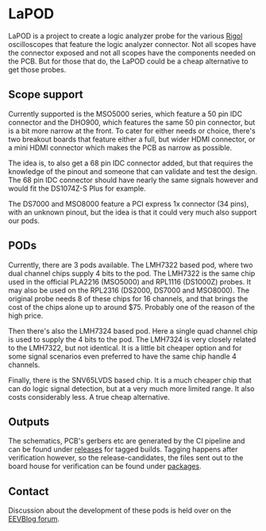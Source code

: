 # LaPOD
LaPOD is a project to create a logic analyzer probe for the various [Rigol]
oscilloscopes that feature the logic analyzer connector. Not all scopes have
the connector exposed and not all scopes have the components needed on the
PCB. But for those that do, the LaPOD could be a cheap alternative to get
those probes.


## Scope support
Currently supported is the MSO5000 series, which feature a 50 pin IDC connector
and the DHO900, which features the same 50 pin connector, but is a bit more
narrow at the front. To cater for either needs or choice, there's two breakout
boards that feature either a full, but wider HDMI connector, or a mini HDMI
connector which makes the PCB as narrow as possible.

The idea is, to also get a 68 pin IDC connector added, but that requires
the knowledge of the pinout and someone that can validate and test the design.
The 68 pin IDC connector should have nearly the same signals however and would
fit the DS1074Z-S Plus for example.

The DS7000 and MSO8000 feature a PCI express 1x connector (34 pins), with an
unknown pinout, but the idea is that it could very much also support our pods.


## PODs
Currently, there are 3 pods available. The LMH7322 based pod, where two dual
channel chips supply 4 bits to the pod. The LMH7322 is the same chip used in
the official PLA2216 (MSO5000) and RPL1116 (DS1000Z) probes. It may also be
used on the RPL2316 (DS2000, DS7000 and MSO8000). The original probe needs 8
of these chips for 16 channels, and that brings the cost of the chips alone
up to around $75. Probably one of the reason of the high price.

Then there's also the LMH7324 based pod. Here a single quad channel chip is
used to supply the 4 bits to the pod. The LMH7324 is very closely related to
the LMH7322, but not identical. It is a little bit cheaper option and for some
signal scenarios even preferred to have the same chip handle 4 channels.

Finally, there is the SNV65LVDS based chip. It is a much cheaper chip that can
do logic signal detection, but at a very much more limited range. It also costs
considerably less. A true cheap alternative.


## Outputs
The schematics, PCB's gerbers etc are generated by the CI pipeline and can be
found under [releases](https://gitlab.com/riglol/lapod/-/releases) for tagged
builds. Tagging happens after verification however, so the release-candidates,
the files sent out to the board house for verification can be found under
[packages](https://gitlab.com/riglol/lapod/-/packages).


## Contact
Discussion about the development of these pods is held over on the
[EEVBlog forum].


[Rigol]: https://rigolna.com
[EEVBlog forum]: https://www.eevblog.com/forum/testgear/another-low-cost-la-probe-for-rigol-mso5000-by-oliv3r/
